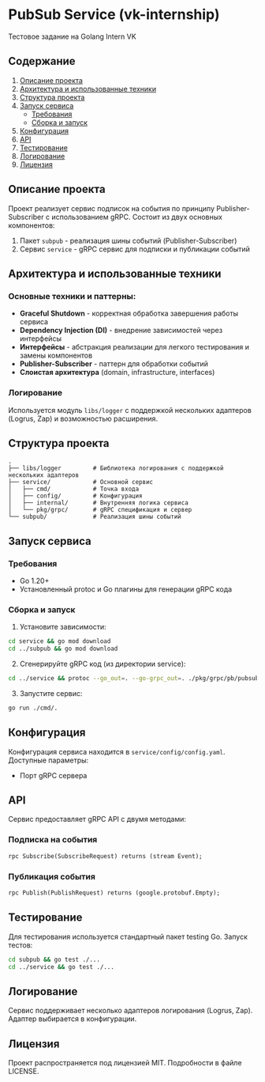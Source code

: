 # PubSub Service (vk-internship)
Тестовое задание на Golang Intern VK

## Содержание

1. [Описание проекта](#описание-проекта)
2. [Архитектура и использованные техники](#архитектура-и-использованные-техники)
3. [Структура проекта](#структура-проекта)
4. [Запуск сервиса](#запуск-сервиса)
   - [Требования](#требования)
   - [Сборка и запуск](#сборка-и-запуск)
5. [Конфигурация](#конфигурация)
6. [API](#api)
7. [Тестирование](#тестирование)
8. [Логирование](#логирование)
9. [Лицензия](#лицензия)

## Описание проекта

Проект реализует сервис подписок на события по принципу Publisher-Subscriber с использованием gRPC. Состоит из двух основных компонентов:

1. Пакет `subpub` - реализация шины событий (Publisher-Subscriber)
2. Сервис `service` - gRPC сервис для подписки и публикации событий

## Архитектура и использованные техники

### Основные техники и паттерны:
- **Graceful Shutdown** - корректная обработка завершения работы сервиса
- **Dependency Injection (DI)** - внедрение зависимостей через интерфейсы
- **Интерфейсы** - абстракция реализации для легкого тестирования и замены компонентов
- **Publisher-Subscriber** - паттерн для обработки событий
- **Слоистая архитектура** (domain, infrastructure, interfaces)

### Логирование
Используется модуль `libs/logger` с поддержкой нескольких адаптеров (Logrus, Zap) и возможностью расширения.

## Структура проекта

```
.
├── libs/logger         # Библиотека логирования с поддержкой нескольких адаптеров
├── service/            # Основной сервис
│   ├── cmd/            # Точка входа
│   ├── config/         # Конфигурация
│   ├── internal/       # Внутренняя логика сервиса
│   └── pkg/grpc/       # gRPC спецификация и сервер
└── subpub/             # Реализация шины событий
```

## Запуск сервиса

### Требования
- Go 1.20+
- Установленный protoc и Go плагины для генерации gRPC кода

### Сборка и запуск

1. Установите зависимости:
```bash
cd service && go mod download
cd ../subpub && go mod download
```

2. Сгенерируйте gRPC код (из директории service):
```bash
cd ../service && protoc --go_out=. --go-grpc_out=. ./pkg/grpc/pb/pubsub.proto
```

3. Запустите сервис:
```bash
go run ./cmd/.
```

## Конфигурация

Конфигурация сервиса находится в `service/config/config.yaml`. Доступные параметры:
- Порт gRPC сервера

## API

Сервис предоставляет gRPC API с двумя методами:

### Подписка на события
```protobuf
rpc Subscribe(SubscribeRequest) returns (stream Event);
```

### Публикация события
```protobuf
rpc Publish(PublishRequest) returns (google.protobuf.Empty);
```

## Тестирование

Для тестирования используется стандартный пакет testing Go. Запуск тестов:
```bash
cd subpub && go test ./...
cd ../service && go test ./...
```

## Логирование

Сервис поддерживает несколько адаптеров логирования (Logrus, Zap). Адаптер выбирается в конфигурации.

## Лицензия

Проект распространяется под лицензией MIT. Подробности в файле LICENSE.